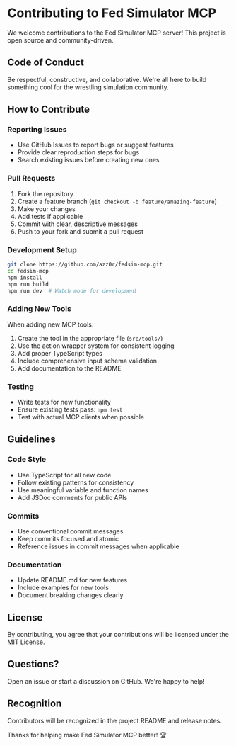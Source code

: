 # Contributing to Fed Simulator MCP

We welcome contributions to the Fed Simulator MCP server! This project is open source and community-driven.

## Code of Conduct

Be respectful, constructive, and collaborative. We're all here to build something cool for the wrestling simulation community.

## How to Contribute

### Reporting Issues
- Use GitHub Issues to report bugs or suggest features
- Provide clear reproduction steps for bugs
- Search existing issues before creating new ones

### Pull Requests
1. Fork the repository
2. Create a feature branch (`git checkout -b feature/amazing-feature`)
3. Make your changes
4. Add tests if applicable
5. Commit with clear, descriptive messages
6. Push to your fork and submit a pull request

### Development Setup
```bash
git clone https://github.com/azz0r/fedsim-mcp.git
cd fedsim-mcp
npm install
npm run build
npm run dev  # Watch mode for development
```

### Adding New Tools
When adding new MCP tools:
1. Create the tool in the appropriate file (`src/tools/`)
2. Use the action wrapper system for consistent logging
3. Add proper TypeScript types
4. Include comprehensive input schema validation
5. Add documentation to the README

### Testing
- Write tests for new functionality
- Ensure existing tests pass: `npm test`
- Test with actual MCP clients when possible

## Guidelines

### Code Style
- Use TypeScript for all new code
- Follow existing patterns for consistency
- Use meaningful variable and function names
- Add JSDoc comments for public APIs

### Commits
- Use conventional commit messages
- Keep commits focused and atomic
- Reference issues in commit messages when applicable

### Documentation
- Update README.md for new features
- Include examples for new tools
- Document breaking changes clearly

## License

By contributing, you agree that your contributions will be licensed under the MIT License.

## Questions?

Open an issue or start a discussion on GitHub. We're happy to help!

## Recognition

Contributors will be recognized in the project README and release notes.

Thanks for helping make Fed Simulator MCP better! 🏆